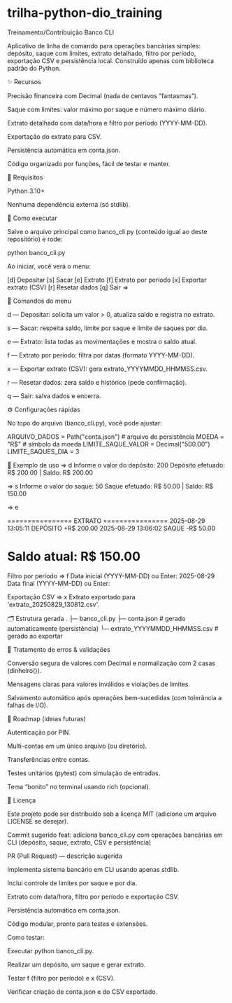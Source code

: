 # trilha-python-dio_training
Treinamento/Contribuição
Banco CLI

Aplicativo de linha de comando para operações bancárias simples: depósito, saque com limites, extrato detalhado, filtro por período, exportação CSV e persistência local.
Construído apenas com biblioteca padrão do Python.

✨ Recursos

Precisão financeira com Decimal (nada de centavos “fantasmas”).

Saque com limites: valor máximo por saque e número máximo diário.

Extrato detalhado com data/hora e filtro por período (YYYY-MM-DD).

Exportação do extrato para CSV.

Persistência automática em conta.json.

Código organizado por funções, fácil de testar e manter.

🧱 Requisitos

Python 3.10+

Nenhuma dependência externa (só stdlib).

🚀 Como executar

Salve o arquivo principal como banco_cli.py (conteúdo igual ao deste repositório) e rode:

python banco_cli.py


Ao iniciar, você verá o menu:

[d] Depositar
[s] Sacar
[e] Extrato
[f] Extrato por período
[x] Exportar extrato (CSV)
[r] Resetar dados
[q] Sair
=> 

🧭 Comandos do menu

d — Depositar: solicita um valor > 0, atualiza saldo e registra no extrato.

s — Sacar: respeita saldo, limite por saque e limite de saques por dia.

e — Extrato: lista todas as movimentações e mostra o saldo atual.

f — Extrato por período: filtra por datas (formato YYYY-MM-DD).

x — Exportar extrato (CSV): gera extrato_YYYYMMDD_HHMMSS.csv.

r — Resetar dados: zera saldo e histórico (pede confirmação).

q — Sair: salva dados e encerra.

⚙️ Configurações rápidas

No topo do arquivo (banco_cli.py), você pode ajustar:

ARQUIVO_DADOS = Path("conta.json")   # arquivo de persistência
MOEDA = "R$"                         # símbolo da moeda
LIMITE_SAQUE_VALOR = Decimal("500.00")
LIMITE_SAQUES_DIA = 3

🧪 Exemplo de uso
=> d
Informe o valor do depósito: 200
Depósito efetuado: R$ 200.00 | Saldo: R$ 200.00

=> s
Informe o valor do saque: 50
Saque efetuado: R$ 50.00 | Saldo: R$ 150.00

=> e

================ EXTRATO ================
2025-08-29 13:05:11  DEPÓSITO  +R$ 200.00
2025-08-29 13:06:02  SAQUE     -R$ 50.00

Saldo atual: R$ 150.00
=========================================

Filtro por período
=> f
Data inicial (YYYY-MM-DD) ou Enter: 2025-08-29
Data final   (YYYY-MM-DD) ou Enter:

Exportação CSV
=> x
Extrato exportado para 'extrato_20250829_130812.csv'.

🗂️ Estrutura gerada
.
├─ banco_cli.py
├─ conta.json                  # gerado automaticamente (persistência)
└─ extrato_YYYYMMDD_HHMMSS.csv # gerado ao exportar

🧹 Tratamento de erros & validações

Conversão segura de valores com Decimal e normalização com 2 casas (dinheiro()).

Mensagens claras para valores inválidos e violações de limites.

Salvamento automático após operações bem-sucedidas (com tolerância a falhas de I/O).

🧭 Roadmap (ideias futuras)

Autenticação por PIN.

Multi-contas em um único arquivo (ou diretório).

Transferências entre contas.

Testes unitários (pytest) com simulação de entradas.

Tema “bonito” no terminal usando rich (opcional).

📝 Licença

Este projeto pode ser distribuído sob a licença MIT (adicione um arquivo LICENSE se desejar).

Commit sugerido
feat: adiciona banco_cli.py com operações bancárias em CLI (depósito, saque, extrato, CSV e persistência)

PR (Pull Request) — descrição sugerida

Implementa sistema bancário em CLI usando apenas stdlib.

Inclui controle de limites por saque e por dia.

Extrato com data/hora, filtro por período e exportação CSV.

Persistência automática em conta.json.

Código modular, pronto para testes e extensões.

Como testar:

Executar python banco_cli.py.

Realizar um depósito, um saque e gerar extrato.

Testar f (filtro por período) e x (CSV).

Verificar criação de conta.json e do CSV exportado.
